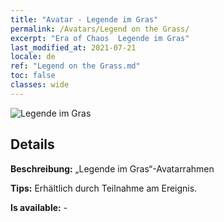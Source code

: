 ```yaml
---
title: "Avatar - Legende im Gras"
permalink: /Avatars/Legend on the Grass/
excerpt: "Era of Chaos  Legende im Gras"
last_modified_at: 2021-07-21
locale: de
ref: "Legend on the Grass.md"
toc: false
classes: wide
---
```

 ![Legende im Gras](/images/a/avatarFrame_64.png)

## Details

 **Beschreibung:** „Legende im Gras“-Avatarrahmen 

 **Tips:** Erhältlich durch Teilnahme am Ereignis. 

 **Is available:**  - 

